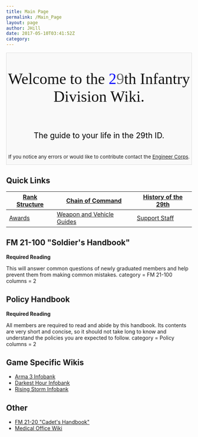 ```yaml
---
title: Main Page
permalink: /Main_Page
layout: page
author: JHill
date: 2017-05-10T03:41:52Z
category: 
---
```

<div style="width=%100; background:#f9f9f9; border:1px solid #ddd; margin: 1.2em 0 6 px 0;">

<div style="text-align: center;">

<div style="font-family: Algerian; font-size:300%; margin:0; padding:.1em; color:#111;">

Welcome to the <font color=blue>2</font><font color=dimGrey>9</font>th
Infantry Division Wiki.

</div>

<div style="font-size:150%; border:none; margin:0; padding:.1em; color:#000;">

The guide to your life in the 29th ID.

</div>

<div style="top:+0.2em; font-size:95%;">

If you notice any errors or would like to contribute contact the
[Engineer Corps](http://personnel.29th.org/#units/Eng).

</div>

</div>

</div>

## Quick Links

| [Rank Structure](Rank_Structure "wikilink") | [Chain of Command](Chain_of_Command "wikilink")                   | [History of the 29th](History_of_the_29th "wikilink") |
| ------------------------------------------- | ----------------------------------------------------------------- | ----------------------------------------------------- |
| [Awards](Awards "wikilink")                 | [Weapon and Vehicle Guides](Weapon_and_Vehicle_Guides "wikilink") | [Support Staff](Battalion_Support_Staff "wikilink")   |

## FM 21-100 "Soldier's Handbook"

**Required Reading**

This will answer common questions of newly graduated members and help
prevent them from making common mistakes. <DPL> category = FM 21-100
columns = 2 </DPL>

## Policy Handbook

**Required Reading**

All members are required to read and abide by this handbook. Its
contents are very short and concise, so it should not take long to know
and understand the policies you are expected to follow. <DPL> category =
Policy columns = 2 </DPL>

## Game Specific Wikis

  - [Arma 3 Infobank](http://www.29th.org/a3/)
  - [Darkest Hour Infobank](http://www.29th.org/dh)
  - [Rising Storm Infobank](http://www.29th.org/rs/)

## Other

  - [FM 21-20 "Cadet's
    Handbook"](FM_21-20_"Cadet's_Handbook" "wikilink")
  - [Medical Office Wiki](http://29th.org/medical)

